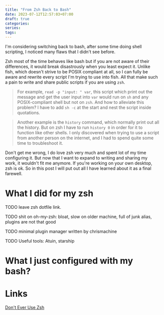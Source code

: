 ```yaml
---
title: "From Zsh Back to Bash"
date: 2023-07-12T12:57:03+07:00
draft: true
categories:
series:
tags:
---
```


I'm considering switching back to bash, after some time doing shell scripting, I noticed many flaws that I didn't see before.

Zsh most of the time behaves like bash but if you are not aware of their differences, it would break disastrously when you least expect it. Unlike fish, which doesn't strive to be POSIX compliant at all, so I can fully be aware and rewrite every script I'm trying to use into fish. All that make such a pain to write and share public scripts if you are using `zsh`.

> For example, `read -p "input: " var`, this script which print out the message and get the user input into `var` would run on `sh` and any POSIX-compliant shell but not on `zsh`. And how to alleviate this problem? I have to add `sh -c` at the start and nest the script inside quotations.

> Another example is the `history` command, which normally print out all the history. But on zsh I have to run `history 0` in order for it to function like other shells. I only discovered when trying to use a script from another person on the internet, and I had to spend quite some time to troubleshoot it.

Don't get me wrong, I do love zsh very much and spent lot of my time configuring it. But now that I want to expand to writing and sharing my work, it wouldn't fit me anymore. If you're working on your own desktop, zsh is ok. So in this post I will put out all I have learned about it as a final farewell.

# What I did for my zsh

TODO leave zsh dotfile link.

TODO shit on oh-my-zsh: bloat, slow on older machine, full of junk alias, plugins are not that good

TODO minimal plugin manager written by chrismachine

TODO Useful tools: Atuin, starship

# What I just configured with my bash?

# Links

[Don\'t Ever Use Zsh](https://rwx.gg/advice/dont/zsh/) 
